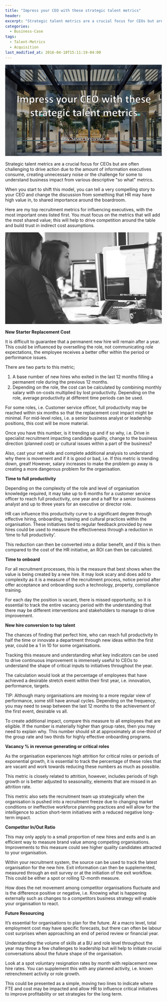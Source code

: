 ```yaml
---
title: "Impress your CEO with these strategic talent metrics"
header:
excerpt: "Strategic talent metrics are a crucial focus for CEOs but are often challenging to drive action due to the amount of information executives consume, creating unnecessary noise or the challenge for some to understand business impact from various descriptive 'so what' metrics. "
categories:
  - Business-Case
tags:
  - Talent-Metrics
  - Acquisition
last_modified_at: 2016-04-10T15:11:19-04:00
---
```


![](/assets/images/strategic_talent_metrics/strategic_talent_metrics.jpg)

Strategic talent metrics are a crucial focus for CEOs but are often challenging to drive action due to the amount of information executives consume, creating unnecessary noise or the challenge for some to understand business impact from various descriptive "so what" metrics. 

When you start to shift this model, you can tell a very compelling story to your CEO and change the discussion from something that HR may have high value in, to shared importance around the boardroom. 

Here are my top recruitment metrics for influencing executives, with the most important ones listed first. You must focus on the metrics that will add the most shared value; this will help to drive competition around the table and build trust in indirect cost assumptions.

![](/assets/images/strategic_talent_metrics/strategic_talent_metrics_work.jpg)

**New Starter Replacement Cost** 

It is difficult to guarantee that a permanent new hire will remain after a year. This could be influenced by overselling the role, not communicating role expectations, the employee receives a better offer within the period or performance issues. 

There are two parts to this metric;

1. A base number of new hires who exited in the last 12 months filling a permanent role during the previous 12 months.
2. Depending on the role, the cost can be calculated by combining monthly salary with on-costs multiplied by lost productivity. Depending on the role, average productivity at different time periods can be used.

For some roles, i.e. Customer service officer, full productivity may be reached within six months so that the replacement cost impact might be minimal. For mid-level roles, i.e. a senior business analyst or leadership positions, this cost will be more material. 

Once you have this number, is it trending up and if so why, i.e. Drive in specialist recruitment impacting candidate quality, change to the business direction (planned cost) or cultural issues within a part of the business? 

Also, cast your net wide and complete additional analysis to understand why there is movement and if it is good or bad, i.e. If this metric is trending down, great! However, salary increases to make the problem go away is creating a more dangerous problem for the organisation.

**Time to full productivity** 

Depending on the complexity of the role and level of organisation knowledge required, it may take up to 6 months for a customer service officer to reach full productivity, one year and a half for a senior business analyst and up to three years for an executive or director role. 

HR can influence this productivity curve to a significant degree through effective hiring, onboarding, training and cultural practices within the organisation. These initiatives tied to regular feedback provided by new hires could be used to measure the effectiveness through a reduction in ‘time to full productivity’. 

This reduction can then be converted into a dollar benefit, and if this is then compared to the cost of the HR initiative, an ROI can then be calculated.

**Time to onboard** 

For all recruitment processes, this is the measure that best shows when the value is being created by a new hire. It may look scary and does add to complexity as it is a measure of the recruitment process, notice period after offer acceptance and onboarding such a technology, property, compliance training. 

For each day the position is vacant, there is missed opportunity, so it is essential to track the entire vacancy period with the understanding that there may be different interventions and stakeholders to manage to drive improvement.

**New hire conversion to top talent** 

The chances of finding that perfect hire, who can reach full productivity In half the time or innovate a department through new ideas within the first year, could be a 1 in 10 for some organisations. 

Tracking this measure and understanding what key indicators can be used to drive continuous improvement is immensely useful to CEOs to understand the shape of critical inputs to initiatives throughout the year. 

The calculation would look at the percentage of employees that have achieved a desirable stretch event within their first year, i.e. innovation, performance, targets. 

TIP: Although many organisations are moving to a more regular view of performance, some still have annual cycles. Depending on the frequency, you may need to swap between the last 12 months to the achievement of the first event, desirable vs all. 

To create additional impact, compare this measure to all employees that are eligible. If the number is materially higher than group rates, then you may need to explain why. This number should sit at approximately at one-third of the group rate and two thirds for highly effective onboarding programs.

**Vacancy % in revenue generating or critical roles** 

As the organisation experiences high attrition for critical roles or periods of exponential growth, it is essential to track the percentage of these roles that are vacant and work towards reducing these numbers as much as possible. 

This metric is closely related to attrition, however, includes periods of high growth or is better adjusted to seasonality, elements that are missed in an attrition rate. 

This metric also sets the recruitment team up strategically when the organisation is pushed into a recruitment freeze due to changing market conditions or ineffective workforce planning practices and will allow for the intelligence to action short-term initiatives with a reduced negative long-term impact.

**Competitor In/Out Ratio** 

This may only apply to a small proportion of new hires and exits and is an efficient way to measure brand value among competing organisations. Improvements to this measure could see higher quality candidates attracted to your organisation. 

Within your recruitment system, the source can be used to track the latest organisation for the new hire. Exit information can then be supplemented, measured through an exit survey or at the initiation of the exit workflow. This could be either a spot or rolling 12-month measure. 

How does the net movement among competitor organisations fluctuate and is the difference positive or negative, i.e. Knowing what is happening externally such as changes to a competitors business strategy will enable your organisation to react.

**Future Resourcing** 

It’s essential for organisations to plan for the future. At a macro level, total employment cost may have specific forecasts, but there can often be labour cost surprises when approaching an end of period review or financial year. 

Understanding the volume of skills at a BU and role level throughout the year may throw a few challenges to leadership but will help to initiate crucial conversations about the future shape of the organisation. 

Look at a spot voluntary resignation rates by month with replacement new hire rates. You can supplement this with any planned activity, i.e. known retrenchment activity or role growth. 

This could be presented as a simple, moving two lines to indicate where FTE and cost may be impacted and allow HR to influence critical initiatives to improve profitability or set strategies for the long term.